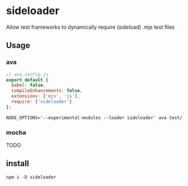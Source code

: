 # sideloader

Allow test frameworks to dynamically require (sideload) .mjs test files

## Usage

### ava
```js
// ava.config.js
export default {
  babel: false,
  compileEnhancements: false,
  extensions: ['mjs', 'js'],
  require: ['sideloader']
};
```

```shell
NODE_OPTIONS='--experimental-modules --loader sideloader' ava test/
```

### mocha

TODO

## install

```shell
npm i -D sideloader
```
